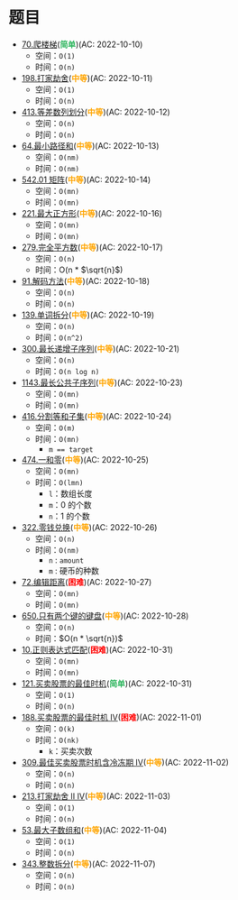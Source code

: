 # 题目

- [70.爬楼梯](/src/main/java/leetcode/dynamic_programming/sub0070/README.md)(<b style="color: #2db55d">简单</b>)(AC: 2022-10-10)
  - 空间：`O(1)`
  - 时间：`O(n)`
- [198.打家劫舍](/src/main/java/leetcode/dynamic_programming/sub0198/README.md)(<b style="color: orange">中等</b>)(AC: 2022-10-11)
  - 空间：`O(1)`
  - 时间：`O(n)`
- [413.等差数列划分](/src/main/java/leetcode/dynamic_programming/sub0413/README.md)(<b style="color: orange">中等</b>)(AC: 2022-10-12)
  - 空间：`O(n)`
  - 时间：`O(n)`
- [64.最小路径和](/src/main/java/leetcode/dynamic_programming/sub0064/README.md)(<b style="color: orange">中等</b>)(AC: 2022-10-13)
  - 空间：`O(nm)`
  - 时间：`O(nm)`
- [542.01 矩阵](/src/main/java/leetcode/dynamic_programming/sub0542/README.md)(<b style="color: orange">中等</b>)(AC: 2022-10-14)
  - 空间：`O(mn)`
  - 时间：`O(mn)`
- [221.最大正方形](/src/main/java/leetcode/dynamic_programming/sub0221/README.md)(<b style="color: orange">中等</b>)(AC: 2022-10-16)
  - 空间：`O(mn)`
  - 时间：`O(mn)`
- [279.完全平方数](/src/main/java/leetcode/dynamic_programming/sub0279/README.md)(<b style="color: orange">中等</b>)(AC: 2022-10-17)
  - 空间：`O(n)`
  - 时间：O(n * $\sqrt{n}$)
- [91.解码方法](/src/main/java/leetcode/dynamic_programming/sub0091/README.md)(<b style="color: orange">中等</b>)(AC: 2022-10-18)
  - 空间：`O(n)`
  - 时间：`O(n)`
- [139.单词拆分](/src/main/java/leetcode/dynamic_programming/sub0139/README.md)(<b style="color: orange">中等</b>)(AC: 2022-10-19)
  - 空间：`O(n)`
  - 时间：`O(n^2)`
- [300.最长递增子序列](/src/main/java/leetcode/dynamic_programming/sub0300/README.md)(<b style="color: orange">中等</b>)(AC: 2022-10-21)
  - 空间：`O(n)`
  - 时间：`O(n log n)`
- [1143.最长公共子序列](/src/main/java/leetcode/dynamic_programming/sub1143/README.md)(<b style="color: orange">中等</b>)(AC: 2022-10-23)
  - 空间：`O(mn)`
  - 时间：`O(mn)`
- [416.分割等和子集](/src/main/java/leetcode/dynamic_programming/sub0416/README.md)(<b style="color: orange">中等</b>)(AC: 2022-10-24)
  - 空间：`O(m)`
  - 时间：`O(mn)`
    - `m == target`
- [474.一和零](/src/main/java/leetcode/dynamic_programming/sub0474/README.md)(<b style="color: orange">中等</b>)(AC: 2022-10-25)
  - 空间：`O(mn)`
  - 时间：`O(lmn)`
    - `l`：数组长度
    - `m`：0 的个数
    - `n`：1 的个数
- [322.零钱兑换](/src/main/java/leetcode/dynamic_programming/sub0322/README.md)(<b style="color: orange">中等</b>)(AC: 2022-10-26)
  - 空间：`O(n)`
  - 时间：`O(nm)`
    - `n` : `amount`
    - `m` : 硬币的种数
- [72.编辑距离](/src/main/java/leetcode/dynamic_programming/sub0072/README.md)(<b style="color: red">困难</b>)(AC: 2022-10-27)
  - 空间：`O(mn)`
  - 时间：`O(mn)`
- [650.只有两个键的键盘](/src/main/java/leetcode/dynamic_programming/sub0650/README.md)(<b style="color: orange">中等</b>)(AC: 2022-10-28)
  - 空间：`O(n)`
  - 时间：$O(n * \sqrt{n})$
- [10.正则表达式匹配](/src/main/java/leetcode/dynamic_programming/sub0010/README.md)(<b style="color: red">困难</b>)(AC: 2022-10-31)
  - 空间：`O(mn)`
  - 时间：`O(mn)`
- [121.买卖股票的最佳时机](/src/main/java/leetcode/dynamic_programming/sub0121/README.md)(<b style="color: #2db55d">简单</b>)(AC: 2022-10-31)
  - 空间：`O(1)`
  - 时间：`O(n)`
- [188.买卖股票的最佳时机 IV](/src/main/java/leetcode/dynamic_programming/sub0188/README.md)(<b style="color: red">困难</b>)(AC: 2022-11-01)
  - 空间：`O(k)`
  - 时间：`O(nk)`
    - `k`：买卖次数
- [309.最佳买卖股票时机含冷冻期 IV](/src/main/java/leetcode/dynamic_programming/sub0309/README.md)(<b style="color: orange">中等</b>)(AC: 2022-11-02)
  - 空间：`O(n)`
  - 时间：`O(n)`
- [213.打家劫舍 II IV](/src/main/java/leetcode/dynamic_programming/sub0213/README.md)(<b style="color: orange">中等</b>)(AC: 2022-11-03)
  - 空间：`O(1)`
  - 时间：`O(n)`
- [53.最大子数组和](/src/main/java/leetcode/dynamic_programming/sub0053/README.md)(<b style="color: orange">中等</b>)(AC: 2022-11-04)
  - 空间：`O(1)`
  - 时间：`O(n)`
- [343.整数拆分](/src/main/java/leetcode/dynamic_programming/sub0343/README.md)(<b style="color: orange">中等</b>)(AC: 2022-11-07)
  - 空间：`O(n)`
  - 时间：`O(n)`
